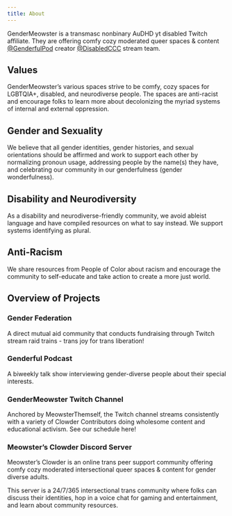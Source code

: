 ```yaml
---
title: About
---
```


GenderMeowster is a transmasc nonbinary AuDHD yt disabled Twitch affiliate. They are offering comfy cozy moderated queer spaces & content [ @GenderfulPod](https://twitter.com/GenderfulPod) creator [ @DisabledCCC](https://twitter.com/DisabledCCC) stream team.

## Values

GenderMeowster’s various spaces strive to be comfy, cozy spaces for LGBTQIA+, disabled, and neurodiverse people. The spaces are anti-racist and encourage folks to learn more about decolonizing the myriad systems of internal and external oppression.
## Gender and Sexuality

We believe that all gender identities, gender histories, and sexual orientations should be affirmed and work to support each other by normalizing pronoun usage, addressing people by the name(s) they have, and celebrating our community in our genderfulness (gender wonderfulness).

## Disability and Neurodiversity

As a disability and neurodiverse-friendly community, we avoid ableist language and have compiled resources on what to say instead. We support systems identifying as plural.

## Anti-Racism

We share resources from People of Color about racism and encourage the community to self-educate and take action to create a more just world.

## Overview of Projects

### Gender Federation

A direct mutual aid community that conducts fundraising through Twitch stream raid trains - trans joy for trans liberation!
### Genderful Podcast

A biweekly talk show interviewing gender-diverse people about their special interests.

### GenderMeowster Twitch Channel

Anchored by MeowsterThemself, the Twitch channel streams consistently with a variety of Clowder Contributors doing wholesome content and educational activism. See our schedule here!

### Meowster’s Clowder Discord Server

Meowster’s Clowder is an online trans peer support community offering comfy cozy moderated intersectional queer spaces & content for gender diverse adults.

This server is a 24/7/365 intersectional trans community where folks can discuss their identities, hop in a voice chat for gaming and entertainment, and learn about community resources.